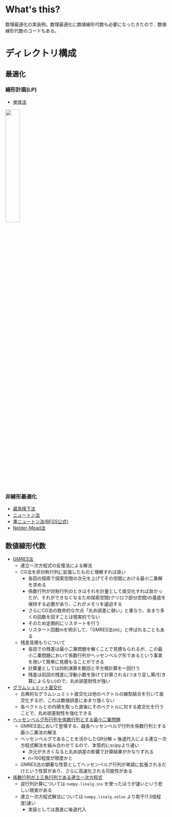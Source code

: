 # What's this?
数理最適化の実装例。数理最適化に数値線形代数も必要になったきたので、数値線形代数のコードもある。

# ディレクトリ構成
## 最適化
### 線形計画(LP)
- [単体法](simplex)
<img src="simplex/prob.png" width="30%">

### 非線形最適化
- [最急降下法](gds)
- [ニュートン法](newton)
- [準ニュートン法(BFGS公式)](bfgs)
- [Nelder-Mead法](nelder_mead)

## 数値線形代数
- [GMRES法](gmres)
    - 連立一次方程式の反復法による解法
    - CG法を非対称行列に拡張したものと理解すれば良い
        - 各回の探索で探索空間の次元を上げてその空間における最小二乗解を求める
        - 係数行列が対称行列のときはそれを計量として直交化すれば良かったが、それができなくなるため探索空間(クリロフ部分空間)の基底を保持する必要があり、これがメモリを逼迫する
        - さらにCG法の致命的な欠点「丸め誤差に弱い」と重なり、あまり多くの回数を回すことは現実的でない
        - そのため定期的にリスタートを行う
        - リスタート回数mを明示して、「GMRES法(m)」と呼ばれることもある
    - 残差見積もりについて
        - 各回での残差は最小二乗問題を解くことで見積もられるが、この最小二乗問題において係数行列がヘッセンベルグ形であるという事実を用いて簡単に見積もることができる
        - 計算量としては四則演算を数回と平方根計算を一回行う
        - 残差は前回の残差に浮動小数を掛けて計算される(つまり足し算/引き算によらない)ので、丸め誤差耐性が強い
- [グラムシュミット直交化](gram_schmidt)
    - 古典的なグラムシュミット直交化は他のベクトルの線型結合を引いて直交化するが、これは数値誤差にあまり強くない
    - 各ベクトルとの内積を取った直後にそのベクトルに対する直交化を行うことで、丸め誤差耐性を強化できる
- [ヘッセンベルグ形行列を係数行列とする最小二乗問題](hessenberg_minimize_square)
    - GMRES法において登場する、縦長ヘッセンベルグ行列を係数行列とする最小二乗法の解法
    - ヘッセンベルグであることを活かしたQR分解 + 後退代入による連立一次方程式解法を組み合わせてるので、本質的にscipyより速い
        - 次元が大きくなると丸め誤差の影響で計算結果がかなりずれる
        - n=100程度が限度かと
    - GMRES法の顕著な性質としてヘッセンベルグ行列が単調に拡張されるだけという性質があり、さらに高速化される可能性がある
- [係数行列が上三角行列である連立一次方程式](triangle_inverse)
    - 逆行列計算については `numpy.linalg.inv` を使ったほうが速いという悲しい現実がある
    - 連立一次方程式解法については `numpy.linalg.solve` より若干(1.5倍程度)速い
        - 実装としては愚直に後退代入

